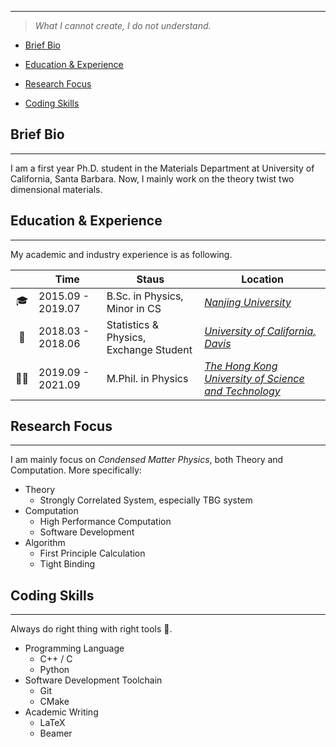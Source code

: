 
---

> *What I cannot create,*
> *I do not understand.*

<!-- TOC -->
- [Brief Bio](#brief-bio)

- [Education & Experience](#education--experience)

- [Research Focus](#research-focus)

- [Coding Skills](#coding-skills)

  <!-- /TOC -->

## Brief Bio

---

I am a first year Ph.D. student in the Materials Department at University of California, Santa Barbara. Now, I mainly work on the theory twist two dimensional materials.

## Education & Experience

---

My academic and industry experience is as following.

| | Time | Staus | Location |
| :---:| --- | --- | --- |
| 🎓 | 2015.09 - 2019.07 | B.Sc. in Physics, Minor in CS| [*Nanjing University*](https://www.nju.edu.cn/) |
| 🙇‍ | 2018.03 - 2018.06 | Statistics & Physics, Exchange Student | [*University of California, Davis*](https://www.ucdavis.edu/) |
| 👨‍🚀 | 2019.09 - 2021.09 | M.Phil. in Physics | [*The Hong Kong University of Science and Technology*](https://hkust.edu.hk) |

## Research Focus

---

I am mainly focus on *Condensed Matter Physics*, both Theory and Computation. More specifically:

- Theory
  - Strongly Correlated System, especially TBG system
- Computation
  - High Performance Computation
  - Software Development
- Algorithm
  - First Principle Calculation
  - Tight Binding 

## Coding Skills

---

Always do right thing with right tools 🔨.

- Programming Language
  - C++ / C
  - Python
- Software Development Toolchain
  - Git
  - CMake
- Academic Writing
  - LaTeX
  - Beamer
